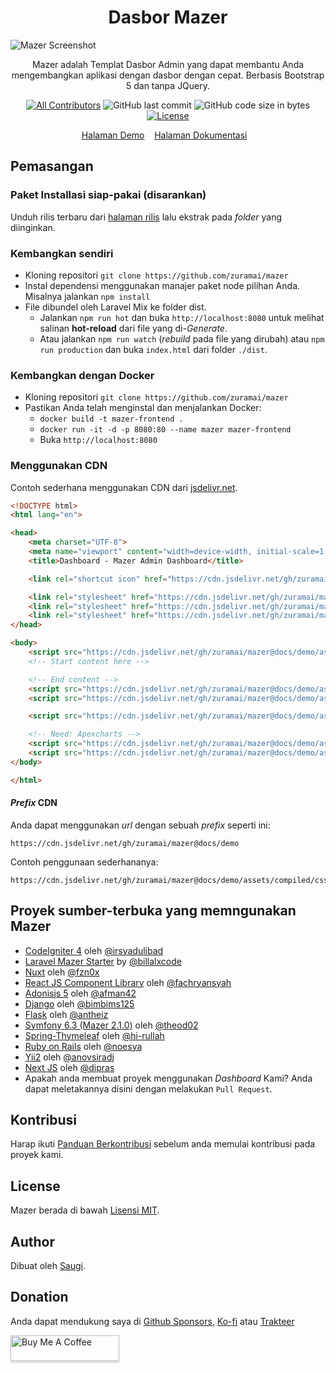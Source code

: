 <h1 align="center">Dasbor Mazer</h1>

![Mazer Screenshot](https://user-images.githubusercontent.com/45036724/167523601-9d20fb17-1989-488f-b619-cb53c0db8898.png)

<p align="center">Mazer adalah Templat Dasbor Admin yang dapat membantu Anda mengembangkan aplikasi dengan dasbor dengan cepat. Berbasis Bootstrap 5 dan tanpa JQuery.
</p>
<div align="center">

[![All Contributors](https://img.shields.io/github/contributors/zuramai/mazer)](https://github.com/zuramai/mazer/graphs/contributors)
![GitHub last commit](https://img.shields.io/github/last-commit/zuramai/mazer.svg)
![GitHub code size in bytes](https://img.shields.io/github/languages/code-size/zuramai/mazer)
[![License](https://img.shields.io/github/license/zuramai/mazer.svg)](LICENSE)

</div>

<p align="center">
	<a href="http://zuramai.github.io/mazer/demo">Halaman Demo</a>&nbsp;&nbsp;&nbsp;
	<a href="http://zuramai.github.io/mazer/docs">Halaman Dokumentasi</a>&nbsp;&nbsp;&nbsp;
</p>

## Pemasangan

### Paket Installasi siap-pakai (disarankan)

Unduh rilis terbaru dari [halaman rilis](https://github.com/zuramai/mazer/releases "halaman rilis") lalu ekstrak pada *folder* yang diinginkan.

### Kembangkan sendiri

- Kloning repositori `git clone https://github.com/zuramai/mazer`
- Instal dependensi menggunakan manajer paket node pilihan Anda. Misalnya jalankan `npm install`
- File dibundel oleh Laravel Mix ke folder dist.
    - Jalankan `npm run hot` dan buka `http://localhost:8080` untuk melihat salinan **hot-reload** dari file yang di-*Generate*.
    - Atau jalankan `npm run watch` (*rebuild* pada file yang dirubah) atau `npm run production` dan buka `index.html` dari folder `./dist`.

### Kembangkan dengan Docker

- Kloning repositori `git clone https://github.com/zuramai/mazer`
- Pastikan Anda telah menginstal dan menjalankan Docker:
    - `docker build -t mazer-frontend .`
    - `docker run -it -d -p 8080:80 --name mazer mazer-frontend`
    - Buka `http://localhost:8080`

### Menggunakan CDN
Contoh sederhana menggunakan CDN dari [jsdelivr.net](https://www.jsdelivr.com/).

```html
<!DOCTYPE html>
<html lang="en">

<head>
    <meta charset="UTF-8">
    <meta name="viewport" content="width=device-width, initial-scale=1.0">
    <title>Dashboard - Mazer Admin Dashboard</title>

    <link rel="shortcut icon" href="https://cdn.jsdelivr.net/gh/zuramai/mazer@docs/demo/assets/compiled/svg/favicon.svg" type="image/x-icon">

    <link rel="stylesheet" href="https://cdn.jsdelivr.net/gh/zuramai/mazer@docs/demo/assets/compiled/css/app.css">
    <link rel="stylesheet" href="https://cdn.jsdelivr.net/gh/zuramai/mazer@docs/demo/assets/compiled/css/app-dark.css">
    <link rel="stylesheet" href="https://cdn.jsdelivr.net/gh/zuramai/mazer@docs/demo/assets/compiled/css/iconly.css">
</head>

<body>
    <script src="https://cdn.jsdelivr.net/gh/zuramai/mazer@docs/demo/assets/static/js/initTheme.js"></script>
    <!-- Start content here -->

    <!-- End content -->
    <script src="https://cdn.jsdelivr.net/gh/zuramai/mazer@docs/demo/assets/static/js/components/dark.js"></script>
    <script src="https://cdn.jsdelivr.net/gh/zuramai/mazer@docs/demo/assets/extensions/perfect-scrollbar/perfect-scrollbar.min.js"></script>

    <script src="https://cdn.jsdelivr.net/gh/zuramai/mazer@docs/demo/assets/compiled/js/app.js"></script>

    <!-- Need: Apexcharts -->
    <script src="https://cdn.jsdelivr.net/gh/zuramai/mazer@docs/demo/assets/extensions/apexcharts/apexcharts.min.js"></script>
    <script src="https://cdn.jsdelivr.net/gh/zuramai/mazer@docs/demo/assets/static/js/pages/dashboard.js"></script>
</body>

</html>
```

#### _Prefix_ CDN

Anda dapat menggunakan _url_ dengan sebuah _prefix_ seperti ini:
```
https://cdn.jsdelivr.net/gh/zuramai/mazer@docs/demo
```

Contoh penggunaan sederhananya:
```
https://cdn.jsdelivr.net/gh/zuramai/mazer@docs/demo/assets/compiled/css/app.css
```

## Proyek sumber-terbuka yang memngunakan **Mazer**

- [CodeIgniter 4](https://github.com/irsyadulibad/mazer-codeigniter) oleh [@irsyadulibad](https://github.com/irsyadulibad)
- [Laravel Mazer Starter](https://github.com/billalxcode/laravel-mazer-starter) by [@billalxcode](https://github.com/billalxcode)
- [Nuxt](https://github.com/fzn0x/mazer-nuxt) oleh [@fzn0x](https://github.com/fzn0x)
- [React JS Component Library](https://github.com/fachryansyah/react-mazer-ui) oleh [@fachryansyah](https://github.com/fachryansyah/)
- [Adonisjs 5](https://github.com/afman42/mazer-adonisjs) oleh [@afman42](https://github.com/afman42/)
- [Django](https://github.com/bimbims125/mazer-django) oleh [@bimbims125](https://github.com/bimbims125/)
- [Flask](https://github.com/antheiz/mazer-flask) oleh [@antheiz](https://github.com/antheiz/)
- [Symfony 6.3 (Mazer 2.1.0)](https://github.com/TheoD02/mazer-symfony-6.3/tree/mazer-2.1.0) oleh [@theod02](ttps://github.com/TheoD02)
- [Spring-Thymeleaf](https://github.com/deyhay-enterprise/spring-project-mazer-template) oleh [@hi-rullah](https://github.com/hi-rullah)
- [Ruby on Rails](https://github.com/noesya/mazer-rails) oleh [@noesya](https://github.com/noesya)
- [Yii2](https://github.com/anovsiradj/yii2-theme-mazer) oleh [@anovsiradj](https://github.com/anovsiradj)
- [Next JS](https://github.com/dipras/next-mazer) oleh [@dipras](https://github.com/dipras)
- Apakah anda membuat proyek menggunakan *Dashboard* Kami? Anda dapat meletakannya disini dengan melakukan `Pull Request`.

## Kontribusi

Harap ikuti [Panduan Berkontribusi](./CONTRIBUTING_ID.md) sebelum anda memulai kontribusi pada proyek kami.

## License

Mazer berada di bawah [Lisensi MIT](./LICENSE).

## Author

Dibuat oleh <a href="https://saugi.me">Saugi</a>.

## Donation

Anda dapat mendukung saya di [Github Sponsors](https://github.com/zuramai), [Ko-fi](https://ko-fi.com/saugi) atau [Trakteer](https://trakteer.id/saugi)

<a href="https://buymeacoffee.com/saugi" target="_blank"><img src="https://www.buymeacoffee.com/assets/img/custom_images/orange_img.png" alt="Buy Me A Coffee" style="height: 41px !important;width: 174px !important;box-shadow: 0px 3px 2px 0px rgba(190, 190, 190, 0.5) !important;-webkit-box-shadow: 0px 3px 2px 0px rgba(190, 190, 190, 0.5) !important;" ></a>
